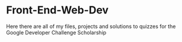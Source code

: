 # Front-End-Web-Dev
Here there are all of my files, projects and solutions to quizzes for the Google Developer Challenge Scholarship
